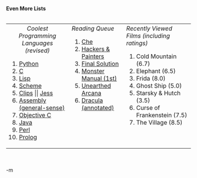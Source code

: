 <b>Even More Lists</b>
<br /><table><tbody><tr><td valign="top"><i><center>Coolest Programming Languages (revised)
<br /></center></i><ol><li><a href="http://www.python.org/">Python</a></li><li><a href="http://cm.bell-labs.com/cm/cs/who/dmr/chist.html">C</a></li><li><a href="http://clisp.cons.org/">Lisp</a></li><li><a href="http://www.swiss.ai.mit.edu/projects/scheme/">Scheme</a><a href="http://developer.apple.com/documentation/Cocoa/Conceptual/ObjectiveC/index.html"></a><a href="http://herzberg.ca.sandia.gov/jess"></a></li><li><a href="http://www.ghg.net/clips/CLIPS.html">Clips</a> || <a href="http://herzberg.ca.sandia.gov/jess">Jess</a></li><li><a href="http://chortle.ccsu.edu/AssemblyTutorial/tutorialContents.html">Assembly (general-sense)</a></li><li><a href="http://developer.apple.com/documentation/Cocoa/Conceptual/ObjectiveC/index.html">Objective C</a></li><li><a href="http://java.sun.com/">Java</a></li><li><a href="http://www.perl.org/">Perl
<br />        </a></li><li><a href="http://www.engin.umd.umich.edu/CIS/course.des/cis400/prolog/prolog.html">Prolog</a></li></ol></td>
<br /><td valign="top"><i>Reading Queue
<br /></i><ol><li><a href="http://www.amazon.com/exec/obidos/tg/detail/-/0802116000/qid=1092163974/sr=12-1/104-0706079-0483121?v=glance&s=books">Che</a>
<br /></li><li><a href="http://www.amazon.com/exec/obidos/tg/detail/-/0596006624/qid=1092164119/sr=8-1/ref=pd_ka_1/104-0706079-0483121?v=glance&amp;s=books&n=507846">Hackers &amp; Painters</a>
<br /></li><li><a href="http://www.amazon.com/exec/obidos/ASIN/0803213271/qid=1092164174/sr=ka-1/ref=pd_ka_1/104-0706079-0483121">Final Solution</a>
<br /></li><li><a href="http://www.amazon.com/exec/obidos/tg/detail/-/0935696008/qid=1092164210/sr=1-1/ref=sr_1_1/104-0706079-0483121?v=glance&s=books">Monster Manual (1st)</a>
<br /></li><li><a href="http://www.amazon.com/exec/obidos/tg/detail/-/0880380845/ref=pd_sim_books_2/104-0706079-0483121?v=glance&amp;s=books">Unearthed Arcana</a>
<br /></li><li><a href="http://www.amazon.com/exec/obidos/tg/detail/-/0517520176/qid=1092164343/sr=8-1/ref=sr_8_xs_ap_i1_xgl14/104-0706079-0483121?v=glance&s=books&amp;n=507846">Dracula (annotated)</a>
<br /></li></ol></td><td valign="top"><i>Recently Viewed Films (including ratings)
<br /></i><ol><li>Cold Mountain (6.7)
<br /></li><li>Elephant (6.5)
<br /></li><li>Frida (8.0)</li><li>Ghost Ship (5.0)</li>         <li>Starsky &amp; Hutch (3.5)</li>         <li>Curse of Frankenstein (7.5)</li>         <li>The Village (8.5)
<br />        </li> </ol></td></tr></tbody></table>
<br />
<br />-m
<br />
<br />